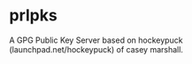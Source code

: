 prlpks
======

A GPG Public Key Server based on hockeypuck (launchpad.net/hockeypuck) of casey marshall.
